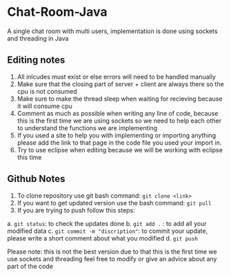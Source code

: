 # Chat-Room-Java
A single chat room with multi users, implementation is done using sockets and threading in Java

## Editing notes

1. All inlcudes must exist or else errors will need to be handled manually
2. Make sure that the closing part of server + client are always there so the cpu is not consumed
3. Make sure to make the thread sleep when waiting for recieving because it will consume cpu 
4. Comment as much as possible when writing any line of code, because this is the first time we are using sockets so we need to help each other to understand the functions we are implementing
5. If you used a site to help you with implementing or importing anything please add the link to that page in the code file you used your import in.
6. Try to use eclipse when editing because we will be working with eclipse this time

## Github Notes

1. To clone repository use git bash command:
   `git clone <link>`
2. If you want to get updated version use the bash command:
   `git pull`
3. If you are trying to push follow this steps:

  a. `git status`: to check the updates done
  b. `git add .` : to add all your modified data
  c. `git commit -m "discription"`: to commit your update, please write a short comment about what you modified
  d. `git push`

Please note: this is not the best version due to that this is the first time we use sockets and threading feel free to modify or give an advice about any part of the code
